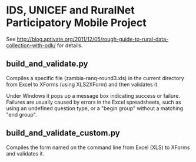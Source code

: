 # IDS, UNICEF and RuralNet Participatory Mobile Project

See http://blog.aptivate.org/2011/12/05/rough-guide-to-rural-data-collection-with-odk/ for details.

## build_and_validate.py

Compiles a specific file (zambia-ranq-round3.xls) in the current directory
from Excel to XForms (using XLS2XForm) and then validates it.

Under Windows it pops up a message box indicating success or failure.
Failures are usually caused by errors in the Excel spreadsheets, such as
using an undefined question type, or a "begin group" without a matching
"end group".

## build_and_validate_custom.py

Compiles the form named on the command line from Excel (XLS) to XForms
and validates it.

